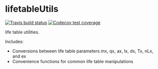 # lifetableUtils

<!-- badges: start -->
[![Travis build status](https://travis-ci.org/ihmeuw/lifetableUtils.svg?branch=master)](https://travis-ci.org/ihmeuw/lifetableUtils)
[![Codecov test coverage](https://codecov.io/gh/ihmeuw/lifetableUtils/branch/master/graph/badge.svg)](https://codecov.io/gh/ihmeuw/lifetableUtils?branch=master)
<!-- badges: end -->

life table utilities.

Includes:
* Conversions between life table parameters mx, qx, ax, lx, dx, Tx, nLx, and ex
* Convenience functions for common life table manipulations
